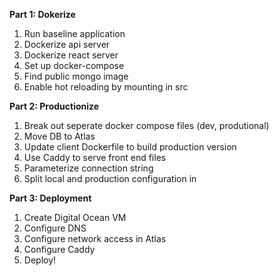 **Part 1: Dokerize** 
1) Run baseline application
2) Dockerize api server
3) Dockerize react server 
4) Set up docker-compose
5) Find public mongo image
6) Enable hot reloading by mounting in src 

**Part 2: Productionize** 
1) Break out seperate docker compose files (dev, produtional)
2) Move DB to Atlas
3) Update client Dockerfile to build production version
4) Use Caddy to serve front end files 
5) Parameterize connection string
6) Split local and production configuration in

**Part 3: Deployment**   
1) Create Digital Ocean VM 
2) Configure DNS
3) Configure network access in Atlas
4) Configure Caddy
5) Deploy!
